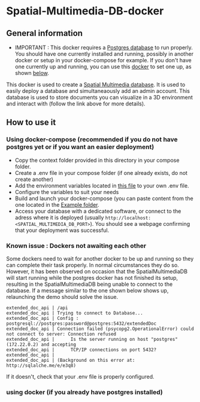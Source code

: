 # Spatial-Multimedia-DB-docker

## General information

- IMPORTANT : This docker requires a [Postgres database](https://www.postgresql.org/) to run properly. You should have one currently installed and running, possibly in another docker or setup in your docker-compose for example. If you don't have one currently up and running, you can use this [docker](https://hub.docker.com/_/postgres) to set one up, as shown [below](https://github.com/VCityTeam/Spatial-Multimedia-DB-docker/blob/master/README.md#using-docker-compose).

This docker is used to create a [Spatial Multimedia database](https://github.com/VCityTeam/Spatial-Multimedia-DB). It is used to easily deploy a database and simultaneaously add an admin account. This database is used to store documents you can visualize in a 3D environment and interact with (follow the link above for more details).

## How to use it

### Using docker-compose (recommended if you do not have postgres yet or if you want an easier deployment)
<a name="using-docker-compose"></a>

- Copy the context folder provided in this directory in your compose folder.
- Create a .env file in your compose folder (if one already exists, do not create another)
- Add the environment variables located in [this file](Example/.env) to your own .env file.
- Configure the variables to suit your needs
- Build and launch your docker-compose (you can paste content from the one located in the [Example folder](./Example).
- Access your database with a dedicated software, or connect to the adress where it is deployed (usually `http://localhost:<SPATIAL_MULTIMEDIA_DB_PORT>`). You should see a webpage confirming that your deployment was successful.


### Known issue : Dockers not awaiting each other

Some dockers need to wait for another docker to be up and running so they can complete their task properly. In normal circumstances they do so. However, it has been observed on occasion that the SpatialMultimediaDB will start running while the postgres docker has not finished its setup, resulting in the SpatialMultimediaDB being unable to connect to the database. If a message similar to the one shown below shows up, relaunching the demo should solve the issue. 
   ```
   extended_doc_api | /api
   extended_doc_api | Trying to connect to Database...
   extended_doc_api | Config :  postgresql://postgres:password@postgres:5432/extendedDoc
   extended_doc_api | Connection failed (psycopg2.OperationalError) could not connect to server: Connection refused
   extended_doc_api |      Is the server running on host "postgres" (172.22.0.2) and accepting
   extended_doc_api |      TCP/IP connections on port 5432?
   extended_doc_api | 
   extended_doc_api | (Background on this error at: http://sqlalche.me/e/e3q8)
   ```
If it doesn't, check that your .env file is properly configured.

### using docker (if you already have postgres installed)


